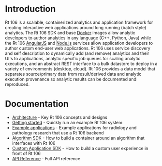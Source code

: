 # Introduction
Rt 106 is a scalable, containerized analytics and application framework for creating interactive web applications around long running (batch style) analytics. The Rt 106 SDK and base [Docker](https://www.docker.com/) images allow analytic developers to author analytics in any language (C++, Python, Java) while the Rt 106 [AngularJS](https://angularjs.org/) and [Node.js](https://nodejs.org/en/) services allow application developers to author custom end-user web applications. Rt 106 uses service discovery and self description to dynamically add (and remove) analytics and their UI's to applications, analytic specific job queues for scaling analytic executions, and an abstract REST interface to a bulk datastore to deploy in a variety of environments (desktop, cloud). Rt 106 provides a data model that separates source/primary data from result/derived data and analytic execution provenance so analytic results can be documented and reproduced.

# Documentation
* [Architecture](ARCHITECTURE.md) - Key Rt 106 concepts and designs
* [Getting started](GETTING_STARTED.md) - Quickly run an example Rt 106 system
* [Example applications](SEED_APPLICATIONS.md) - Example applications for radiology and pathology research that use a Rt 106 backend
* [Algorithm SDK](ALGORITHM_SDK.md) - How to build a container around an algorithm that interfaces with Rt 106
* [Custom Application SDK](CUSTOM_APPLICATION_SDK.md) - How to build a custom user experience in front of Rt 106
* [API Reference](REFERENCE.md) - Full API reference
